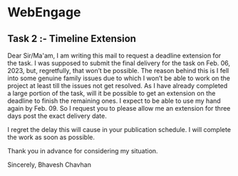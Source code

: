 # WebEngage
## Task 2 :- Timeline Extension

Dear Sir/Ma'am,
        I am writing this mail to request a deadline extension for the task. I was supposed to submit
the final delivery for the task on Feb. 06, 2023, but, regretfully, that won’t be possible. The reason
behind this is I fell into some genuine family issues due to which I won’t be able to work on the
project at least till the issues not get resolved.
        As I have already completed a large portion of the task, will it be possible to get an
extension on the deadline to finish the remaining ones. I expect to be able to use my hand again
by Feb. 09. So I request you to please allow me an extension for three days post the exact delivery 
date.

I regret the delay this will cause in your publication schedule. I will complete the work as soon as possible.

Thank you in advance for considering my situation.

Sincerely,
Bhavesh Chavhan

